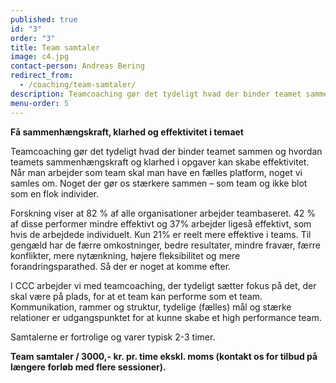 ```yaml
---
published: true
id: "3"
order: "3"
title: Team samtaler
image: c4.jpg
contact-person: Andreas Bering
redirect_from:
  - /coaching/team-samtaler/
description: Teamcoaching gør det tydeligt hvad der binder teamet sammen og hvordan teamets sammenhængskraft og klarhed i opgaver kan skabe effektivitet. Når man arbejder som team skal man have en fælles platform, noget vi samles om. Noget der gør os stærkere sammen – som team og ikke blot som en flok individer.
menu-order: 5
---
```


**Få sammenhængskraft, klarhed og effektivitet i temaet**

Teamcoaching gør det tydeligt hvad der binder teamet sammen og hvordan teamets sammenhængskraft og klarhed i opgaver kan skabe effektivitet. Når man arbejder som team skal man have en fælles platform, noget vi samles om. Noget der gør os stærkere sammen – som team og ikke blot som en flok individer.

Forskning viser at 82 % af alle organisationer arbejder teambaseret. 42 % af disse performer mindre effektivt og 37% arbejder ligeså effektivt, som hvis de arbejdede individuelt. Kun 21% er reelt mere effektive i teams. Til gengæld har de færre omkostninger, bedre resultater, mindre fravær, færre konflikter, mere nytænkning, højere fleksibilitet og mere forandringsparathed. Så der er noget at komme efter.

I CCC arbejder vi med teamcoaching, der tydeligt sætter fokus på det, der skal være på plads, for at et team kan performe som et team. Kommunikation, rammer og struktur, tydelige (fælles) mål og stærke relationer er udgangspunktet for at kunne skabe et high performance team.

Samtalerne er fortrolige og varer typisk 2-3 timer.

**Team samtaler / 3000,- kr. pr. time ekskl. moms (kontakt os for tilbud på længere forløb med flere sessioner).**
